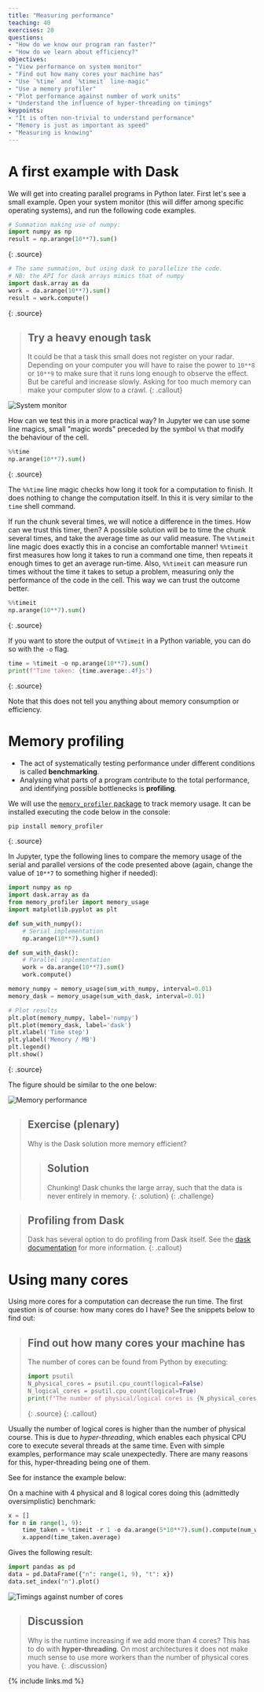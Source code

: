 ```yaml
---
title: "Measuring performance"
teaching: 40
exercises: 20
questions:
- "How do we know our program ran faster?"
- "How do we learn about efficiency?"
objectives:
- "View performance on system monitor"
- "Find out how many cores your machine has"
- "Use `%time` and `%timeit` line-magic"
- "Use a memory profiler"
- "Plot performance against number of work units"
- "Understand the influence of hyper-threading on timings"
keypoints:
- "It is often non-trivial to understand performance"
- "Memory is just as important as speed"
- "Measuring is knowing"
---
```


# A first example with Dask
We will get into creating parallel programs in Python later. First let's see a small example. Open
your system monitor (this will differ among specific operating systems), and run the following code examples.

~~~python
# Summation making use of numpy:
import numpy as np
result = np.arange(10**7).sum()
~~~
{: .source}

~~~python
# The same summation, but using dask to parallelize the code.
# NB: the API for dask arrays mimics that of numpy
import dask.array as da
work = da.arange(10**7).sum()
result = work.compute()
~~~
{: .source}

> ## Try a heavy enough task
> It could be that a task this small does not register on your radar. Depending on your computer you will
have to raise the power to ``10**8`` or ``10**9`` to make sure that it runs long enough to observe the effect.
But be careful and increase slowly. Asking for too much memory can make your computer slow to a crawl.
{: .callout}

![System monitor](../fig/system-monitor.jpg)

How can we test this in a more practical way? In Jupyter we can use some line magics, small "magic words" preceded
by the symbol `%%` that modify the behaviour of the cell.

~~~python
%%time
np.arange(10**7).sum()
~~~
{: .source}

The `%%time` line magic checks how long it took for a computation to finish. It does nothing to
change the computation itself. In this it is very similar to the `time` shell command.

If run the chunk several times, we will notice a difference in the times.
How can we trust this timer, then?
A possible solution will be to time the chunk several times, and take the average time as our valid measure.
The `%%timeit` line magic does exactly this in a concise an comfortable manner!
`%%timeit` first measures how long it takes to run a command one time, then
repeats it enough times to get an average run-time. Also, `%%timeit` can measure run times without
the time it takes to setup a problem, measuring only the performance of the code in the cell.
This way we can trust the outcome better.

~~~python
%%timeit
np.arange(10**7).sum()
~~~
{: .source}

If you want to store the output of `%%timeit` in a Python variable, you can do so with the `-o` flag.

~~~python
time = %timeit -o np.arange(10**7).sum()
print(f"Time taken: {time.average:.4f}s")
~~~
{: .source}

Note that this does not tell you anything about memory consumption or efficiency.

# Memory profiling
- The act of systematically testing performance under different conditions is called **benchmarking**.
- Analysing what parts of a program contribute to the total performance, and identifying possible bottlenecks is **profiling**.

We will use the [`memory_profiler` package](https://github.com/pythonprofilers/memory_profiler) to track memory usage.
It can be installed executing the code below in the console:

~~~sh
pip install memory_profiler
~~~
{: .source}


In Jupyter, type the following lines to compare the memory usage of the serial and parallel versions of the code presented above (again, change the value of `10**7` to something higher if needed):
~~~python
import numpy as np
import dask.array as da
from memory_profiler import memory_usage
import matplotlib.pyplot as plt

def sum_with_numpy():
    # Serial implementation
    np.arange(10**7).sum()

def sum_with_dask():
    # Parallel implementation
    work = da.arange(10**7).sum()
    work.compute()

memory_numpy = memory_usage(sum_with_numpy, interval=0.01)
memory_dask = memory_usage(sum_with_dask, interval=0.01)

# Plot results
plt.plot(memory_numpy, label='numpy')
plt.plot(memory_dask, label='dask')
plt.xlabel('Time step')
plt.ylabel('Memory / MB')
plt.legend()
plt.show()
~~~
{: .source}

The figure should be similar to the one below:

![Memory performance](../fig/memory.png)

> ## Exercise (plenary)
> Why is the Dask solution more memory efficient?
> > ## Solution
> > Chunking! Dask chunks the large array, such that the data is never entirely in memory.
> {: .solution}
{: .challenge}

> ## Profiling from Dask
> Dask has several option to do profiling from Dask itself. See the [dask documentation](https://docs.dask.org/en/latest/diagnostics-local.html) for more information.
{: .callout}

# Using many cores
Using more cores for a computation can decrease the run time.
The first question is of course: how many cores do I have?
See the snippets below to find out:

> ## Find out how many cores your machine has
>
> The number of cores can be found from Python by executing:
>
> ~~~python
> import psutil
> N_physical_cores = psutil.cpu_count(logical=False)
> N_logical_cores = psutil.cpu_count(logical=True)
> print(f"The number of physical/logical cores is {N_physical_cores}/{N_logical_cores}")
> ~~~
> {: .source}
{: .callout}

Usually the number of logical cores is higher than the number of physical course. This is due to *hyper-threading*,
which enables each physical CPU core to execute several threads at the same time. Even with simple examples,
performance may scale unexpectedly. There are many reasons for this, hyper-threading being one of them.

See for instance the example below:

On a machine with 4 physical and 8 logical cores doing this (admittedly oversimplistic) benchmark:

~~~python
x = []
for n in range(1, 9):
    time_taken = %timeit -r 1 -o da.arange(5*10**7).sum().compute(num_workers=n)
    x.append(time_taken.average)
~~~

Gives the following result:

~~~python
import pandas as pd
data = pd.DataFrame({"n": range(1, 9), "t": x})
data.set_index("n").plot()
~~~

![Timings against number of cores](../fig/more-cores.svg)

> ## Discussion
> Why is the runtime increasing if we add more than 4 cores?
> This has to do with **hyper-threading**. On most architectures it does not make much sense to use more
> workers than the number of physical cores you have.
{: .discussion}

{% include links.md %}
